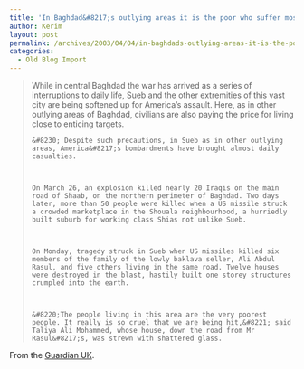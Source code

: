 ```yaml
---
title: 'In Baghdad&#8217;s outlying areas it is the poor who suffer most.'
author: Kerim
layout: post
permalink: /archives/2003/04/04/in-baghdads-outlying-areas-it-is-the-poor-who-suffer-most/
categories:
  - Old Blog Import
---
```


>   While in central Baghdad the war has arrived as a series of interruptions to daily life, Sueb and the other extremities of this vast city are being softened up for America&#8217;s assault. Here, as in other outlying areas of Baghdad, civilians are also paying the price for living close to enticing targets.  
>   
>   
>     &#8230; Despite such precautions, in Sueb as in other outlying areas, America&#8217;s bombardments have brought almost daily casualties.
>   
>   
>   
>     On March 26, an explosion killed nearly 20 Iraqis on the main road of Shaab, on the northern perimeter of Baghdad. Two days later, more than 50 people were killed when a US missile struck a crowded marketplace in the Shouala neighbourhood, a hurriedly built suburb for working class Shias not unlike Sueb.
>   
>   
>   
>     On Monday, tragedy struck in Sueb when US missiles killed six members of the family of the lowly baklava seller, Ali Abdul Rasul, and five others living in the same road. Twelve houses were destroyed in the blast, hastily built one storey structures crumpled into the earth.
>   
>   
>   
>     &#8220;The people living in this area are the very poorest people. It really is so cruel that we are being hit,&#8221; said Taliya Ali Mohammed, whose house, down the road from Mr Rasul&#8217;s, was strewn with shattered glass.
>   


From the <a href="http://www.guardian.co.uk/Print/0,3858,4639709,00.html" onclick="_gaq.push(['_trackEvent', 'outbound-article', 'http://www.guardian.co.uk/Print/0,3858,4639709,00.html', 'Guardian UK']);" >Guardian UK</a>.

